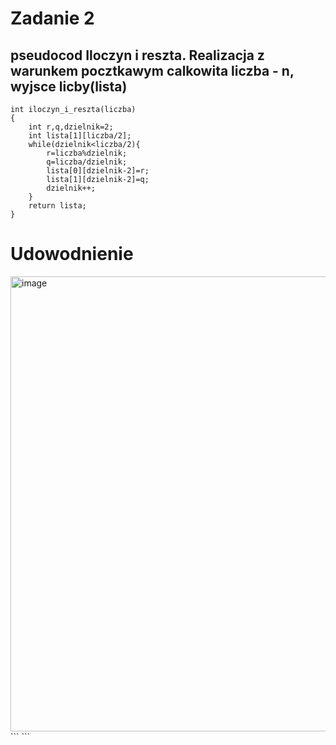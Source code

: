 # Zadanie 2
## pseudocod Iloczyn i reszta. Realizacja z warunkem pocztkawym calkowita liczba - n, wyjsce licby(lista)
```
int iloczyn_i_reszta(liczba)
{
    int r,q,dzielnik=2;
    int lista[1][liczba/2];
    while(dzielnik<liczba/2){
        r=liczba%dzielnik;
        q=liczba/dzielnik;
        lista[0][dzielnik-2]=r;
        lista[1][dzielnik-2]=q;
        dzielnik++;
    }
    return lista;
}
```

# Udowodnienie

<img width="728" alt="image" src="./Screenshot (97).png">
```
```
